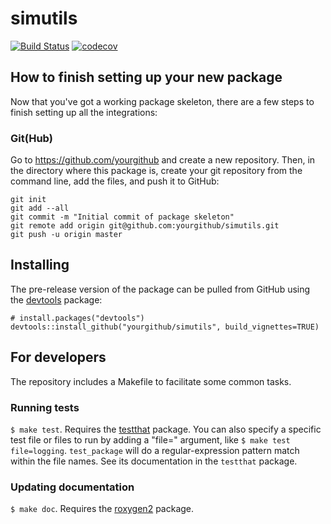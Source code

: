 # simutils

[![Build Status](https://travis-ci.org/yourgithub/simutils.png?branch=master)](https://travis-ci.org/yourgithub/simutils)  [![codecov](https://codecov.io/gh/yourgithub/simutils/branch/master/graph/badge.svg)](https://codecov.io/gh/yourgithub/simutils)

## How to finish setting up your new package

Now that you've got a working package skeleton, there are a few steps to finish setting up all the integrations:

### Git(Hub)

Go to https://github.com/yourgithub and create a new repository. Then, in the directory where this package is, create your git repository from the command line, add the files, and push it to GitHub:

    git init
    git add --all
    git commit -m "Initial commit of package skeleton"
    git remote add origin git@github.com:yourgithub/simutils.git
    git push -u origin master

## Installing

<!-- If you're putting `simutils` on CRAN, it can be installed with

    install.packages("simutils") -->

The pre-release version of the package can be pulled from GitHub using the [devtools](https://github.com/hadley/devtools) package:

    # install.packages("devtools")
    devtools::install_github("yourgithub/simutils", build_vignettes=TRUE)

## For developers

The repository includes a Makefile to facilitate some common tasks.

### Running tests

`$ make test`. Requires the [testthat](https://github.com/hadley/testthat) package. You can also specify a specific test file or files to run by adding a "file=" argument, like `$ make test file=logging`. `test_package` will do a regular-expression pattern match within the file names. See its documentation in the `testthat` package.

### Updating documentation

`$ make doc`. Requires the [roxygen2](https://github.com/klutometis/roxygen) package.
